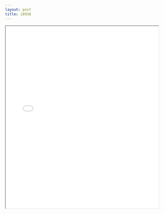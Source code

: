 ```yaml
---
layout: post
title: i8936
---
```


<div class="pdf-container">
<iframe src="/ea/assets/pdfs/pub.n.ins/i8936.pdf" height="600" width="100%" allowFullScreen="true"></iframe>
</div>

